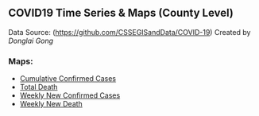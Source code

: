 ## COVID19 Time Series & Maps (County Level)
Data Source: (https://github.com/CSSEGISandData/COVID-19)
Created by _Donglai Gong_

### Maps: 
- [Cumulative Confirmed Cases](https://github.com/truedichotomy/covid19_public/maps/covid19map_confirmed.html)
- [Total Death](https://github.com/truedichotomy/covid19_public/maps/covid19map_death.html)
- [Weekly New Confirmed Cases](https://github.com/truedichotomy/covid19_public/maps/covid19map_delta_confirmed.html)
- [Weekly New Death](https://github.com/truedichotomy/covid19_public/maps/covid19map_delta_death.html)
